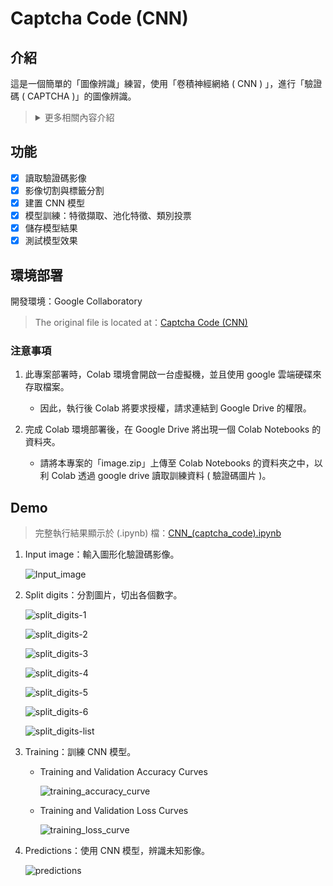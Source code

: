 # Captcha Code (CNN)

## 介紹

這是一個簡單的「圖像辨識」練習，使用「卷積神經網絡 ( CNN ) 」，進行「驗證碼 ( CAPTCHA )」的圖像辨識。

> <details>
> 
> <summary>更多相關內容介紹</summary>
> 
> <br>
> 
> > ## Captcha ( 驗證碼 )
> > 
> > CAPTCHA：Completely Automated Public Turing test to tell Computers and Humans Apart，全自動公開圖靈測驗的人機辨識方法，又稱「驗證碼」，是一種區分使用者是機器或人類的公共全自動程式。
> >
> > <details>
> > 
> > <summary>更多詳細內容</summary>
> > 
> > - 人機驗證 ( Captcha ) 是一種挑戰，以回應式的安全驗證機制，證明自己是真人，而不是一台嘗試入侵密碼保護帳戶的電腦。
> > 
> > - 系統會以變形的圖片顯示一系列隨機產生的字母和數字，以及一個文字方塊。只要在文字方塊中輸入圖片所顯示的字元，即可通過測驗，證實您的真人身分。
> > 
> > </details>
> 
> > ## 卷積神經網絡 ( Convolutional Neural Network，CNN )
> > 
> > 神經網路是使用神經元形成節點網路的模型，透過每個神經元的計算，分析各種因素與結果的關聯性，找出權重大的成因，產生分類結果。
> > 
> > 不同於一般的神經網路只是單純的提取資料進行運算，「卷積神經網絡」增加了「卷積層 ( Convolution Layer )」及「池化層 ( Pooling Layer )」，讓 CNN 擁有能夠「看」到圖像或語音細節的能力。
> > 
> > ### Convolution Layer ( 卷積層 )
> > 
> > 卷積，有點像是電腦的眼睛，是 CNN 中最重要的工具，其用途是提取特徵，主要由兩個步驟組成的運算：滑動 + 內積。
> > 
> > <details>
> > 
> > <summary>更多詳細內容</summary>
> > 
> > - 人主要依靠局部特徵的不同來分辨事物。要讓電腦學習這些局部特徵，我們利用一個小框框 ( filter ) 來掃描圖片。當掃描到重要的特徵時，數值就會變大，不重要的數值就會很小。掃描後的數值又稱為 feature map。
> > 
> >     - 卷積核 ( Kernel )，又稱為 Filters, Features Detectors，主要目的是萃取出圖片當中的一些特徵 ( 例如：形狀、邊界 )。
> > 
> >     - 透過卷積核 ( Kernels ) 滑動對圖像做訊息提取，並藉由步長 ( Strides ) 與填充 ( Padding ) 控制圖像的長寬。
> > 
> >     - 利用 Filter ( kernel map ) 在輸入圖片上滑動並且持續進行矩陣內積後，卷積完得到的圖片稱之為 feature map。
> > 
> > - 根據每次卷積的值和位置，製作一個新的二維矩陣。它可以告訴我們在原圖的哪些地方可以找到該特徵。值越接近 1 的局部和該特徵越相符，值越接近 -1 則相差越大，至於接近值接近 0 的局部，則幾乎沒有任何相似度可言。
> > 
> >     - 先利用 Feature Detector 萃取出物體的邊界。
> > 
> >     - 再使用 Relu 函數去掉負值，更能淬煉出物體的形狀。
> > 
> > - 線性整流單元 ( Rectified Linear Unit，ReLU ) 的數學原理，能將 feature map 上的所有負數轉為 0。這個技巧可以避免讓 CNN 的運算結果趨近 0 或無限大。
> > 
> > </details>
> > 
> > ### Pooling Layer ( 池化層 )
> > 
> > 池化是一個壓縮圖片並保留重要資訊的方法，同時增加模型的平移不變性 ( Translation Invariance )，即使輸入圖像中的特徵稍微移動，池化層仍然能夠識別到相同的特徵。
> > 
> > <details>
> > 
> > <summary>更多詳細內容</summary>
> > 
> > - Max Pooling 主要的好處是具備很好的抗雜訊功能，並且當圖片整個平移幾個 Pixel 的話對判斷上完全不會造成影響，能夠提高模型對物體位置變化的容忍度。
> > 
> >     - 池化會在圖片上選取不同窗口 ( window )，並在這個窗口範圍中選擇一個最大值。
> >         
> >     - 實務上，邊長為二或三的正方形範圍，搭配兩像素的間隔 ( stride ) 是滿理想的設定。
> > 
> > - 原圖經過池化以後，其所包含的像素數量會降為原本的四分之一 (2x2)，但因為池化後的圖片包含了原圖中各個範圍的最大值，它還是保留了每個範圍和各個特徵的相符程度。
> >     
> >     - 也就是說，池化後的資訊更專注於圖片中是否存在相符的特徵，而非圖片中哪裡存在這些特徵。
> >         
> >     - 這能幫助 CNN 判斷圖片中是否包含某項特徵，而不必分心於特徵的位置。
> > 
> > </details>
> > 
> > ### Fully Connected Layer ( 全連接層 )
> > 
> > 全連結層會集合高階層中篩選過的圖片 ( 萃取出的特徵 )，並將這些特徵資訊轉化為投票數。
> > 
> > <details>
> > 
> > <summary>更多詳細內容</summary>
> > 
> > - 攤平 ( Flatten )：擔任卷積層到全連接層之間的橋樑。主要是將多維的輸入，攤平成一維輸出，進行維度的轉換。
> > 
> >     - 基本上全連接層的部分就是將之前的結果平坦化之後接到最基本的神經網絡了。
> > 
> > - 每當 CNN 判斷一張新的圖片時，這張圖片會先經過許多階層，再抵達全連結層。在投票表決之後，擁有最高票數的選項將成為這張圖片的類別。
> > 
> >     - 當我們對全連接層輸入圖片時，它會將所有像素的值當成一個一維清單，清單裡的每個值都可以決定圖片分類結果，不過這場選舉並不全然民主。
> >     
> >     - 由於某些值可以更好地判斷目標，這些值可以投的票數會比其他值還多。所有值對不同選項所投下的票數，將會以權重 ( weight ) 或 連結強度 ( connection strength ) 的方式來表示。
> >
> > </details>
> 
> </details>

## 功能

- [x] 讀取驗證碼影像
- [x] 影像切割與標籤分割
- [x] 建置 CNN 模型
- [x] 模型訓練：特徵擷取、池化特徵、類別投票
- [x] 儲存模型結果
- [x] 測試模型效果

## 環境部署

開發環境：Google Collaboratory

> The original file is located at：[Captcha Code (CNN)](https://colab.research.google.com/drive/1oGrs1yX4dUr7zFYTSZebuSQ_DX31K8_7)

### 注意事項

1. 此專案部署時，Colab 環境會開啟一台虛擬機，並且使用 google 雲端硬碟來存取檔案。

    - 因此，執行後 Colab 將要求授權，請求連結到 Google Drive 的權限。

2. 完成 Colab 環境部署後，在 Google Drive 將出現一個 Colab Notebooks 的資料夾。

    - 請將本專案的「image.zip」上傳至 Colab Notebooks 的資料夾之中，以利 Colab 透過 google drive 讀取訓練資料 ( 驗證碼圖片 )。

## Demo

> 完整執行結果顯示於 (.ipynb) 檔：[CNN_(captcha_code).ipynb](CNN_(captcha_code).ipynb)

1. Input image：輸入圖形化驗證碼影像。

    ![Input_image](./assets/images/1.%20Input_image.JPG)

2. Split digits：分割圖片，切出各個數字。

    ![split_digits-1](./assets/images/2.%20split_digits-1.JPG)

    ![split_digits-2](./assets/images/2.%20split_digits-2.JPG)

    ![split_digits-3](./assets/images/2.%20split_digits-3.JPG)

    ![split_digits-4](./assets/images/2.%20split_digits-4.JPG)

    ![split_digits-5](./assets/images/2.%20split_digits-5.JPG)

    ![split_digits-6](./assets/images/2.%20split_digits-6.JPG)

    ![split_digits-list](./assets/images/2.%20split_digits-list.JPG)

3. Training：訓練 CNN 模型。

    - Training and Validation Accuracy Curves

        ![training_accuracy_curve](./assets/images/3.%20training_accuracy_curve.JPG)
    
    - Training and Validation Loss Curves
    
        ![training_loss_curve](./assets/images/3.%20training_loss_curve.JPG)

4. Predictions：使用 CNN 模型，辨識未知影像。

    ![predictions](./assets/images/4.%20predictions.JPG)

